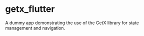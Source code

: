 # getx_flutter

A dummy app demonstrating the use of the GetX library for state management and navigation. 

